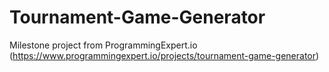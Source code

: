 # Tournament-Game-Generator

Milestone project from ProgrammingExpert.io (https://www.programmingexpert.io/projects/tournament-game-generator)

